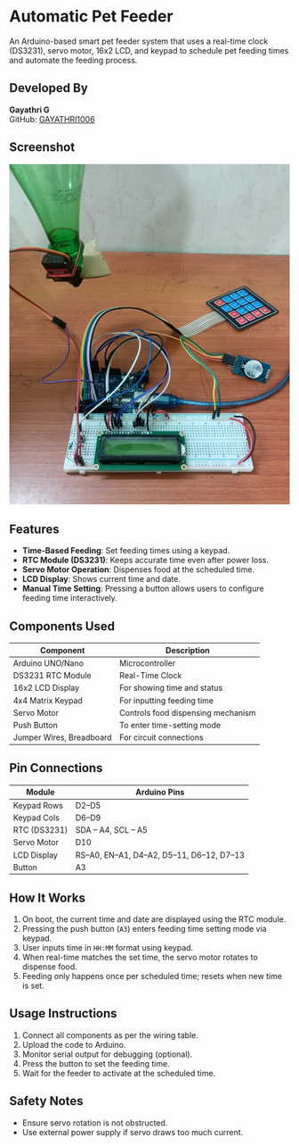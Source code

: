 # Automatic Pet Feeder

An Arduino-based smart pet feeder system that uses a real-time clock (DS3231), servo motor, 16x2 LCD, and keypad to schedule pet feeding times and automate the feeding process.

## Developed By
**Gayathri G**  
GitHub: [GAYATHRI1006](https://github.com/GAYATHRI1006)

## Screenshot
![Smart Pet Feeder Screenshot](image.jpg)

## Features

- **Time-Based Feeding**: Set feeding times using a keypad.
- **RTC Module (DS3231)**: Keeps accurate time even after power loss.
- **Servo Motor Operation**: Dispenses food at the scheduled time.
- **LCD Display**: Shows current time and date.
- **Manual Time Setting**: Pressing a button allows users to configure feeding time interactively.

## Components Used

| Component            | Description                          |
|----------------------|--------------------------------------|
| Arduino UNO/Nano     | Microcontroller                      |
| DS3231 RTC Module    | Real-Time Clock                      |
| 16x2 LCD Display     | For showing time and status          |
| 4x4 Matrix Keypad    | For inputting feeding time           |
| Servo Motor          | Controls food dispensing mechanism   |
| Push Button          | To enter time-setting mode           |
| Jumper Wires, Breadboard | For circuit connections         |

## Pin Connections

| Module       | Arduino Pins     |
|--------------|------------------|
| Keypad Rows  | D2–D5            |
| Keypad Cols  | D6–D9            |
| RTC (DS3231) | SDA – A4, SCL – A5 |
| Servo Motor  | D10              |
| LCD Display  | RS–A0, EN–A1, D4–A2, D5–11, D6–12, D7–13 |
| Button       | A3               |

## How It Works

1. On boot, the current time and date are displayed using the RTC module.
2. Pressing the push button (`A3`) enters feeding time setting mode via keypad.
3. User inputs time in `HH:MM` format using keypad.
4. When real-time matches the set time, the servo motor rotates to dispense food.
5. Feeding only happens once per scheduled time; resets when new time is set.

## Usage Instructions

1. Connect all components as per the wiring table.
2. Upload the code to Arduino.
3. Monitor serial output for debugging (optional).
4. Press the button to set the feeding time.
5. Wait for the feeder to activate at the scheduled time.

## Safety Notes

- Ensure servo rotation is not obstructed.
- Use external power supply if servo draws too much current.

